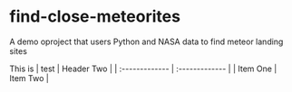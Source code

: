 # find-close-meteorites
A demo oproject that users Python and NASA data to find meteor landing sites

This is | test | Header Two     |
| :------------- | :------------- |
| Item One       | Item Two       |
